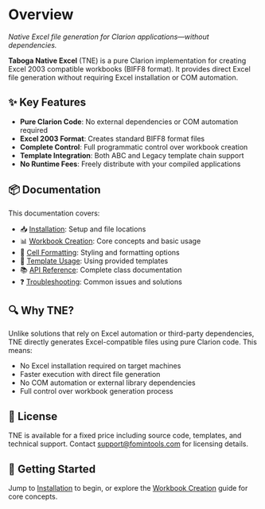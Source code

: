# Overview

_Native Excel file generation for Clarion applications—without dependencies._

**Taboga Native Excel** (TNE) is a pure Clarion implementation for creating Excel 2003 compatible workbooks (BIFF8 format). It provides direct Excel file generation without requiring Excel installation or COM automation.

## ✨ Key Features

- **Pure Clarion Code**: No external dependencies or COM automation required
- **Excel 2003 Format**: Creates standard BIFF8 format files
- **Complete Control**: Full programmatic control over workbook creation
- **Template Integration**: Both ABC and Legacy template chain support
- **No Runtime Fees**: Freely distribute with your compiled applications

## 📦 Documentation

This documentation covers:

- 📥 [Installation](installation.md): Setup and file locations
- 📊 [Workbook Creation](workbook.md): Core concepts and basic usage
- 🎨 [Cell Formatting](formatting.md): Styling and formatting options
- 🧩 [Template Usage](templates.md): Using provided templates
- 📚 [API Reference](reference.md): Complete class documentation
- ❓ [Troubleshooting](troubleshooting.md): Common issues and solutions

## 🔍 Why TNE?

Unlike solutions that rely on Excel automation or third-party dependencies, TNE directly generates Excel-compatible files using pure Clarion code. This means:

- No Excel installation required on target machines
- Faster execution with direct file generation
- No COM automation or external library dependencies
- Full control over workbook generation process

## 📜 License

TNE is available for a fixed price including source code, templates, and technical support. Contact [support@fomintools.com](mailto:support@fomintools.com) for licensing details.

## 🛫 Getting Started

Jump to [Installation](installation.md) to begin, or explore the [Workbook Creation](workbook.md) guide for core concepts.
